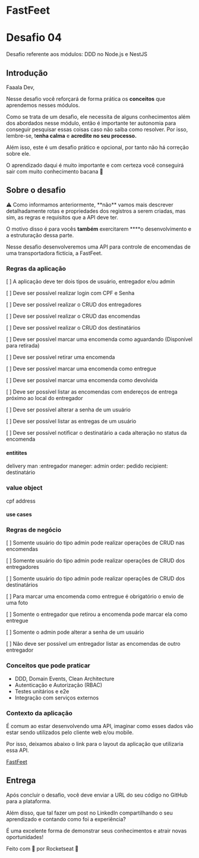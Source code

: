 # FastFeet
# Desafio 04

Desafio referente aos módulos: DDD no Node.js e NestJS

## Introdução

Faaala Dev,

Nesse desafio você reforçará de forma prática os **conceitos** que aprendemos nesses módulos.

Como se trata de um desafio, ele necessita de alguns conhecimentos além dos abordados nesse módulo, então é importante ter autonomia para conseguir pesquisar essas coisas caso não saiba como resolver. Por isso, lembre-se, t**enha calma** e **acredite no seu processo.**

Além isso, este é um desafio prático e opcional, por tanto não há correção sobre ele.

O aprendizado daqui é muito importante e com certeza você conseguirá sair com muito conhecimento bacana 💜

## Sobre o desafio

<aside>
⚠️ Como informamos anteriormente, **não** vamos mais descrever detalhadamente rotas e propriedades dos registros a serem criadas, mas sim, as regras e requisitos que a API deve ter.

O motivo disso é para vocês **também** exercitarem ****o desenvolvimento e a estruturação dessa parte.

</aside>

Nesse desafio desenvolveremos uma API para controle de encomendas de uma transportadora fictícia, a FastFeet.

### Regras da aplicação


[ ] A aplicação deve ter dois tipos de usuário, entregador e/ou admin

[ ] Deve ser possível realizar login com CPF e Senha

[ ] Deve ser possível realizar o CRUD dos entregadores

[ ] Deve ser possível realizar o CRUD das encomendas

[ ] Deve ser possível realizar o CRUD dos destinatários

[ ] Deve ser possível marcar uma encomenda como aguardando (Disponível para retirada)

[ ] Deve ser possível retirar uma encomenda

[ ] Deve ser possível marcar uma encomenda como entregue

[ ] Deve ser possível marcar uma encomenda como devolvida

[ ] Deve ser possível listar as encomendas com endereços de entrega próximo ao local do entregador

[ ] Deve ser possível alterar a senha de um usuário

[ ] Deve ser possível listar as entregas de um usuário

[ ] Deve ser possível notificar o destinatário a cada alteração no status da encomenda

#### entitites 
delivery man :entregador
maneger: admin
order: pedido
recipient: destinatário

### value object 
cpf 
address

#### use cases 

### Regras de negócio


[ ] Somente usuário do tipo admin pode realizar operações de CRUD nas encomendas

[ ] Somente usuário do tipo admin pode realizar operações de CRUD dos entregadores

[ ] Somente usuário do tipo admin pode realizar operações de CRUD dos destinatários

[ ] Para marcar uma encomenda como entregue é obrigatório o envio de uma foto

[ ] Somente o entregador que retirou a encomenda pode marcar ela como entregue

[ ] Somente o admin pode alterar a senha de um usuário

[ ] Não deve ser possível um entregador listar as encomendas de outro entregador

### Conceitos que pode praticar

- DDD, Domain Events, Clean Architecture
- Autenticação e Autorização (RBAC)
- Testes unitários e e2e
- Integração com serviços externos

### Contexto da aplicação

É comum ao estar desenvolvendo uma API, imaginar como esses dados vão estar sendo utilizados pelo cliente web e/ou mobile.

Por isso, deixamos abaixo o link para o layout da aplicação que utilizaria essa API.

[FastFeet](https://www.figma.com/file/hn0qGhnSHDVst7oaY3PF72/FastFeet?type=design&node-id=0:1&mode=design&t=eLVBsXQU7wYugimZ-1)

## Entrega

Após concluir o desafio, você deve enviar a URL do seu código no GitHub para a plataforma.

Além disso, que tal fazer um post no LinkedIn compartilhando o seu aprendizado e contando como foi a experiência?

É uma excelente forma de demonstrar seus conhecimentos e atrair novas oportunidades!

Feito com 💜 por Rocketseat 👋
